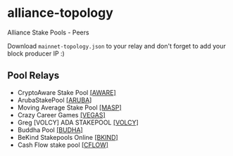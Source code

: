 # alliance-topology
Alliance Stake Pools - Peers

Download `mainnet-topology.json` to your relay and don't forget to add your block producer IP :)

## Pool Relays

* CryptoAware Stake Pool [[AWARE]](https://cryptoaware.io/cardano/)
* ArubaStakePool [[ARUBA]](https://arubastakepool.com/)
* Moving Average Stake Pool [[MASP]](https://masp-pool.nl/)
* Crazy Career Games [[VEGAS]](https://www.crazycareergames.com/)
* Greg [VOLCY] ADA STAKEPOOL [[VOLCY]](https://twitter.com/gvolcy/)
* Buddha Pool [[BUDHA]](https://buddhapool.tech/)
* BeKind Stakepools Online [[BKIND]](https://bekindstakepools.online/)
* Cash Flow stake pool [[CFLOW]](https://www.cashflowpool.com/)
